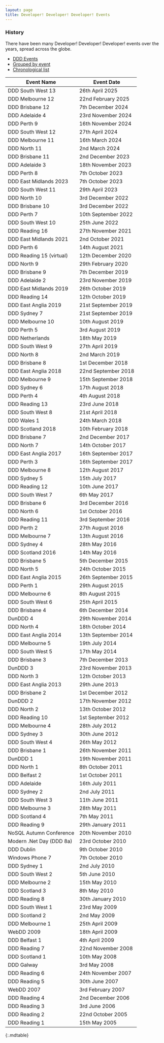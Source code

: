 ```yaml
---
layout: page
title: Developer! Developer! Developer! Events
---
```


### History

There have been many Developer! Developer! Developer! events over the years, spread across the globe.

<ul class="nav nav-tabs-horizontal">
    <li><a href="ddd.html">DDD Events</a></li>
    <li><a href="ddd-grouped.html">Grouped by event</a></li>
    <li class="active"><a href="ddd-list.html">Chronological list</a></li>
</ul>

| **Event Name**             | **Event Date**      |
| -------------------------- | ------------------- |
|  DDD South West 13         | 26th April 2025     |
|  DDD Melbourne 12          | 22nd February 2025  |
|  DDD Brisbane 12           | 7th December 2024   |
|  DDD Adelaide 4            | 23rd November 2024  |
|  DDD Perth 9               | 16th November 2024  |
|  DDD South West 12         | 27th April 2024     |
|  DDD Melbourne 11          | 16th March 2024     |
|  DDD North 11              | 2nd March 2024      |
|  DDD Brisbane 11           | 2nd December 2023   |
|  DDD Adelaide 3            | 18th November 2023  |
|  DDD Perth 8               | 7th October 2023    |
|  DDD East Midlands 2023    | 7th October 2023    |
|  DDD South West 11         | 29th April 2023     |
|  DDD North 10              | 3rd December 2022   |
|  DDD Brisbane 10           | 3rd December 2022   |
|  DDD Perth 7               | 10th September 2022 |
|  DDD South West 10         | 25th June 2022      |
|  DDD Reading 16            | 27th November 2021  |
|  DDD East Midlands 2021    | 2nd October 2021    |
|  DDD Perth 6               | 14th August 2021    |
|  DDD Reading 15 (virtual)  | 12th December 2020  |
|  DDD North 9               | 29th February 2020  |
|  DDD Brisbane 9            | 7th December 2019   |
|  DDD Adelaide 2            | 23rd November 2019  |
|  DDD East Midlands 2019    | 26th October 2019   |
|  DDD Reading 14            | 12th October 2019   |
|  DDD East Anglia 2019      | 21st September 2019 |
|  DDD Sydney 7              | 21st September 2019 |
|  DDD Melbourne 10          | 10th August 2019    |
|  DDD Perth 5               | 3rd August 2019     |
|  DDD Netherlands           | 18th May 2019       |
|  DDD South West 9          | 27th April 2019     |
|  DDD North 8               | 2nd March 2019      |
|  DDD Brisbane 8            | 1st December 2018   |
|  DDD East Anglia 2018      | 22nd September 2018 |
|  DDD Melbourne 9           | 15th September 2018 |
|  DDD Sydney 6              | 17th August 2018    |
|  DDD Perth 4               | 4th August 2018     |
|  DDD Reading 13            | 23rd June 2018      |
|  DDD South West 8          | 21st April 2018     |
|  DDD Wales 1               | 24th March 2018     |
|  DDD Scotland 2018         | 10th February 2018  |
|  DDD Brisbane 7            | 2nd December 2017   |
|  DDD North 7               | 14th October 2017   |
|  DDD East Anglia 2017      | 16th September 2017 |
|  DDD Perth 3               | 16th September 2017 |
|  DDD Melbourne 8           | 12th August 2017    |
|  DDD Sydney 5              | 15th July 2017      |
|  DDD Reading 12            | 10th June 2017      |
|  DDD South West 7          | 6th May 2017        |
|  DDD Brisbane 6            | 3rd December 2016   |
|  DDD North 6               | 1st October 2016    |
|  DDD Reading 11            | 3rd September 2016  |
|  DDD Perth 2               | 27th August 2016    |
|  DDD Melbourne 7           | 13th August 2016    |
|  DDD Sydney 4              | 28th May 2016       |
|  DDD Scotland 2016         | 14th May 2016       |
|  DDD Brisbane 5            | 5th December 2015   |
|  DDD North 5               | 24th October 2015   |
|  DDD East Anglia 2015      | 26th September 2015 |
|  DDD Perth 1               | 29th August 2015    |
|  DDD Melbourne 6           | 8th August 2015     |
|  DDD South West 6          | 25th April 2015     |
|  DDD Brisbane 4            | 6th December 2014   |
|  DunDDD 4                  | 29th November 2014  |
|  DDD North 4               | 18th October 2014   |
|  DDD East Anglia 2014      | 13th September 2014 |
|  DDD Melbourne 5           | 19th July 2014      |
|  DDD South West 5          | 17th May 2014       |
|  DDD Brisbane 3            | 7th December 2013   |
|  DunDDD 3                  | 23rd November 2013  |
|  DDD North 3               | 12th October 2013   |
|  DDD East Anglia 2013      | 29th June 2013      |
|  DDD Brisbane 2            | 1st December 2012   |
|  DunDDD 2                  | 17th November 2012  |
|  DDD North 2               | 13th October 2012   |
|  DDD Reading 10            | 1st September 2012  |
|  DDD Melbourne 4           | 28th July 2012      |
|  DDD Sydney 3              | 30th June 2012      |
|  DDD South West 4          | 26th May 2012       |
|  DDD Brisbane 1            | 26th November 2011  |
|  DunDDD 1                  | 19th November 2011  |
|  DDD North 1               | 8th October 2011    |
|  DDD Belfast 2             | 1st October 2011    |
|  DDD Adelaide              | 16th July 2011      |
|  DDD Sydney 2              | 2nd July 2011       |
|  DDD South West 3          | 11th June 2011      |
|  DDD Melbourne 3           | 28th May 2011       |
|  DDD Scotland 4            | 7th May 2011        |
|  DDD Reading 9             | 29th January 2011   |
|  NoSQL Autumn Conference   | 20th November 2010  |
|  Modern .Net Day (DDD 8a)  | 23rd October 2010   |
|  DDD Dublin                | 9th October 2010    |
|  Windows Phone 7           | 7th October 2010    |
|  DDD Sydney 1              | 2nd July 2010       |
|  DDD South West 2          | 5th June 2010       |
|  DDD Melbourne 2           | 15th May 2010       |
|  DDD Scotland 3            | 8th May 2010        |
|  DDD Reading 8             | 30th January 2010   |
|  DDD South West 1          | 23rd May 2009       |
|  DDD Scotland 2            | 2nd May 2009        |
|  DDD Melbourne 1           | 25th April 2009     |
|  WebDD 2009                | 18th April 2009     |
|  DDD Belfast 1             | 4th April 2009      |
|  DDD Reading 7             | 22nd November 2008  |
|  DDD Scotland 1            | 10th May 2008       |
|  DDD Galway                | 3rd May 2008        |
|  DDD Reading 6             | 24th November 2007  |
|  DDD Reading 5             | 30th June 2007      |
|  WebDD 2007                | 3rd February 2007   |
|  DDD Reading 4             | 2nd December 2006   |
|  DDD Reading 3             | 3rd June 2006       |
|  DDD Reading 2             | 22nd October 2005   |
|  DDD Reading 1             | 15th May 2005       |
{:.mdtable}

